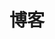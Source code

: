 ---
home: true
layout: BlogHome 
icon: home
title: 博客
hero: true
heroImage: /logo.svg
bgImage: https://cdn.staticaly.com/gh/AlexChen68/image-hosting@master/blog/background.jpeg
heroText: AlexChen's Blog
heroFullScreen: true
tagline: 此刻忽而想起，错过了夕阳，便只能盼着明天的日出。
projects:
  - name: Mr.Hope
    desc: Vuepress-theme-hope 作者
    icon: https://mrhope.site/logo.svg
    link: https://mrhope.site/

  - name: Pdai
    desc: Java 全栈知识体系
    icon: https://pdai.tech/favicon.ico
    link: https://pdai.tech/

  - name: 程序猿 DD
    desc: Spring 系列教程
    icon: https://www.didispace.com/logo.png
    link: https://blog.didispace.com/spring-boot-learning-2x/

  - name: 沉默王二
    desc: Java 程序员进阶之路
    icon: https://tobebetterjavaer.com/favicon.ico
    link: https://tobebetterjavaer.com/

footer: true
---